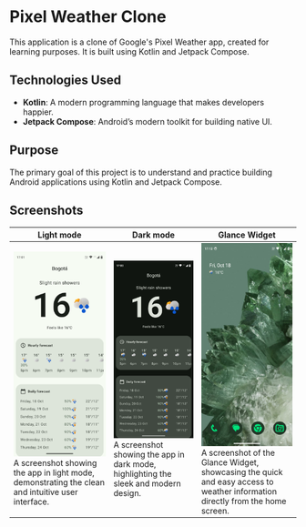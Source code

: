 # Pixel Weather Clone

This application is a clone of Google's Pixel Weather app, created for learning purposes. It is built using Kotlin and Jetpack Compose.

## Technologies Used
- **Kotlin**: A modern programming language that makes developers happier.
- **Jetpack Compose**: Android’s modern toolkit for building native UI.

## Purpose
The primary goal of this project is to understand and practice building Android applications using Kotlin and Jetpack Compose.

## Screenshots

| Light mode | Dark mode | Glance Widget |
|------------|-----------|---------------|
| ![Light mode screenshot](screenshots/light_mode.png) A screenshot showing the app in light mode, demonstrating the clean and intuitive user interface. | ![Dark mode screenshot](screenshots/dark_mode.png) A screenshot showing the app in dark mode, highlighting the sleek and modern design. | ![Glance Widget screenshot](screenshots/glance_widget.png) A screenshot of the Glance Widget, showcasing the quick and easy access to weather information directly from the home screen. |
